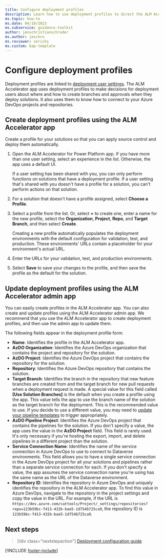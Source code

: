 ```yaml
---
title: Configure deployment profiles
description: Learn how to use deployment profiles to direct the ALM Accelerator for Power Platform how to connect to your Azure DevOps organization and to provide a default branching strategy for your solutions.
ms.topic: how-to
ms.date: 04/10/2023
ms.subservice: guidance-toolkit
author: jenschristianschroder
ms.author: jeschro
ms.reviewer: sericks
ms.custom: bap-template
---
```


# Configure deployment profiles

Deployment profiles are linked to [deployment user settings](./setup-deployment-user-settings.md). The ALM Accelerator app uses deployment profiles to make decisions for deployment users about where and how to create branches and approvals when they deploy solutions. It also uses them to know how to connect to your Azure DevOps projects and repositories.

## Create deployment profiles using the ALM Accelerator app

Create a profile for your solutions so that you can apply source control and deploy them automatically.

1. Open the ALM Accelerator for Power Platform app. If you have more than one user setting, select an experience in the list. Otherwise, the app uses a default UI.

    If a user setting has been shared with you, you can only perform functions on solutions that have a deployment profile. If a user setting that's shared with you doesn't have a profile for a solution, you can't perform actions on that solution.

1. For a solution that doesn't have a profile assigned, select **Choose a Profile**.

1. Select a profile from the list. Or, select **+** to create one, enter a name for the new profile, select the **Organization**, **Project**, **Repo**, and **Target Branch**, and then select **Create**.

    Creating a new profile automatically populates the deployment environments with the default configuration for validation, test, and production. These environments' URLs contain a placeholder for your environment's actual URL.

1. Enter the URLs for your validation, test, and production environments.

1. Select **Save** to save your changes to the profile, and then save the profile as the default for the solution.

## Update deployment profiles using the ALM Accelerator admin app

You can easily create profiles in the ALM Accelerator app. You can also create and update profiles using the ALM Accelerator admin app. We recommend that you use the ALM Accelerator app to create deployment profiles, and then use the admin app to update them.

The following fields appear in the deployment profile form:

- **Name**: Identifies the profile in the ALM Accelerator app.
- **AzDO Organization**: Identifies the Azure DevOps organization that contains the project and repository for the solution.
- **AzDO Project**: Identifies the Azure DevOps project that contains the repository for the solution.
- **Repository**: Identifies the Azure DevOps repository that contains the solution.
- **Target Branch**: Identifies the branch in the repository that new feature branches are created from and the target branch for new pull requests when a deployment request is made.
    A special value for this field called **[Use Solution Branches]** is the default when you create a profile using the app. This value tells the app to use the branch name of the solution as the target branch for the deployment. This is the recommended value to use. If you decide to use a different value, you may need to [update your pipeline templates](./customize-deployment-pipelines.md) to trigger appropriately.
- **AzDO Pipeline Project**: Identifies the Azure DevOps project that contains the pipelines for the solution.
    If you don't specify a value, the app uses the value in the **AzDO Project** field. This field is rarely used. It's only necessary if you're hosting the export, import, and delete pipelines in a different project than the solution.
- **Service Connection Name**: Identifies the name of the service connection in Azure DevOps to use to connect to Dataverse environments.
    This field allows you to have a single service connection in the Azure DevOps project for all your solutions and pipelines rather than a separate service connection for each. If you don't specify a value, the app assumes the service connection name you're using has the same name as the URL of the Dataverse environment.
- **Repository ID**: Identifies the repository in Azure DevOps and uniquely identifies the repository in the ALM Accelerator app.
    To find this value in Azure DevOps, navigate to the repository in the project settings and copy the value in the URL. For example, if the URL is `https://dev.azure.com/cattools/Project/_settings/repositories?repo=123b59bc-f413-432b-bae5-1d754b725ca9`, the repository ID is `123b59bc-f413-432b-bae5-1d754b725ca9`.

## Next steps

> [!div class="nextstepaction"]
> [Deployment configuration guide](./setup-data-deployment-configuration.md)

[!INCLUDE [footer-include](../../includes/footer-banner.md)]
